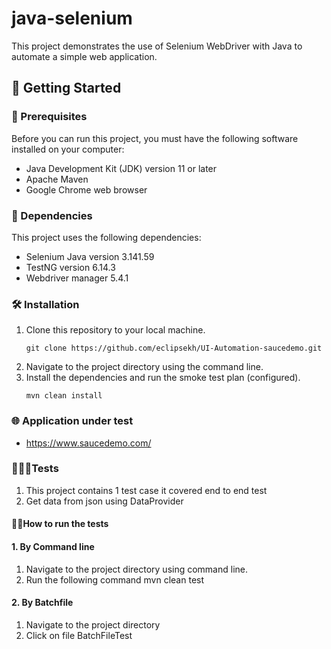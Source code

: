 # java-selenium 
This project demonstrates the use of Selenium WebDriver with Java to automate a simple web application.


## 🚀 Getting Started

### 🚧 Prerequisites
Before you can run this project, you must have the following software installed on your computer:

- Java Development Kit (JDK) version 11 or later
- Apache Maven
- Google Chrome web browser

### 🔗 Dependencies

This project uses the following dependencies:

- Selenium Java version 3.141.59
- TestNG version 6.14.3
- Webdriver manager 5.4.1

### 🛠️ Installation
1. Clone this repository to your local machine.   
   ```
   git clone https://github.com/eclipsekh/UI-Automation-saucedemo.git 
   ```
2. Navigate to the project directory using the command line.
3. Install the dependencies and run the smoke test plan (configured).   
   ```
   mvn clean install
   ```

### 🌐 Application under test
* https://www.saucedemo.com/
  
### 👨🏼‍🔬Tests
1. This project contains 1 test case it covered end to end test
2. Get data from json using DataProvider


#### 🏃🏽How to run the tests

#### 1. By Command line
1. Navigate to the project directory using command line.
2. Run the following command mvn clean test

#### 2. By Batchfile
1. Navigate to the project directory
2. Click on file BatchFileTest
